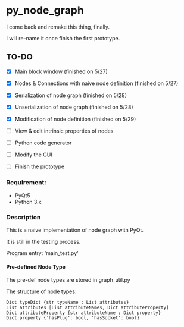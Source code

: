 # py_node_graph

I come back and remake this thing, finally.

I will re-name it once finish the first prototype.

## TO-DO

- [x] Main block window (finished on 5/27)

- [x] Nodes & Connections with naive node definition (finished on 5/27)

- [x] Serialization of node graph (finished on 5/28)

- [x] Unserialization of node graph (finished on 5/28)

- [x] Modification of node definition (finished on 5/29)

- [ ] View & edit intrinsic properties of nodes 

- [ ] Python code generator

- [ ] Modify the GUI

- [ ] Finish the prototype

### Requirement:

- PyQt5
- Python 3.x

### Description

This is a naive implementation of node graph with PyQt.

It is still in the testing process.

Program entry: 'main_test.py'

#### Pre-defined Node Type

The pre-def node types are stored in graph_util.py

The structure of node types:

```
Dict typeDict {str typeName : List attributes}
List attributes [List attributeNames, Dict attributeProperty]
Dict attributeProperty {str attributeName : Dict property}
Dict property {'hasPlug': bool, 'hasSocket': bool}
```
